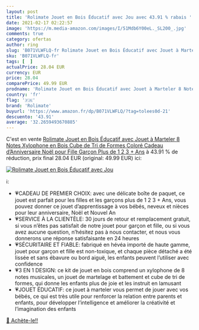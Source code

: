 ```yaml
---
layout: post
title: 'Rolimate Jouet en Bois Éducatif avec Jou avec 43.91 % rabais '
date: 2021-02-17 02:22:57
image: 'https://m.media-amazon.com/images/I/51Mdb6Y00eL._SL200_.jpg'
comments: true
category: ofertas
author: ring
slug: 'B071VLWFLQ-fr Rolimate Jouet en Bois Éducatif avec Jouet à Marteler 8...'
sku: 'B071VLWFLQ-fr'
tags: [  ]
actualPrice: 28.04 EUR
currency: EUR
price: 28.04
comparePrice: 49.99 EUR
prodname: 'Rolimate Jouet en Bois Éducatif avec Jouet à Marteler 8 Notes Xylophone en Bois Cube de Tri de Formes Coloré Cadeau d’Anniversaire Noël pour Fille Garçon Plus de 1 2 3 + Ans'
country: 'fr'
flag: '🇫🇷'
brand: 'Rolimate'
buyurl: 'https://www.amazon.fr/dp/B071VLWFLQ/?tag=tolees0d-21'
descuento: '43.91'
average: '32.2659493670885'
---
```


C'est en vente [Rolimate Jouet en Bois Éducatif avec Jouet à Marteler 8 Notes Xylophone en Bois Cube de Tri de Formes Coloré Cadeau d’Anniversaire Noël pour Fille Garçon Plus de 1 2 3 + Ans](https://www.amazon.fr/dp/B071VLWFLQ/?tag=tolees0d-21)  à  43.91 % de réduction, prix final  28.04 EUR (original: 49.99 EUR) ici:

[![Rolimate Jouet en Bois Éducatif avec Jou](https://m.media-amazon.com/images/I/51Mdb6Y00eL._SL200_.jpg)](https://www.amazon.fr/dp/B071VLWFLQ/?tag=tolees0d-21)

ℹ️:

- 💗CADEAU DE PREMIER CHOIX: avec une délicate boîte de paquet, ce jouet est parfait pour les filles et les garçons plus de 1 2 3 + Ans, vous pouvez donner ce jouet d’apprentissage à vos bébés, neveux et nièces pour leur anniversaire, Noël et Nouvel An
- 💗SERVICE À LA CLIENTÈLE: 30 jours de retour et remplacement gratuit, si vous n’êtes pas satisfait de notre jouet pour garçon et fille, ou si vous avez aucune question, n’hésitez pas à nous contacter, et nous vous donnerons une réponse satisfaisante en 24 heures
- 💗SÉCURITAIRE ET FIABLE: fabriqué en hévéa importé de haute gamme, jouet pour garçon et fille est non-toxique, et chaque pièce détaché a été lissée et sans ébavure ou bord aiguë, les enfants peuvent l’utiliser avec confidence
- 💗3 EN 1 DESIGN: ce kit de jouet en bois comprend un xylophone de 8 notes musicales, un jouet de martelage et battement et cube de tri de formes, qui donne les enfants plus de joie et les instruit en lamusant
- 💗JOUET ÉDUCATIF: ce jouet à marteler vous permet de jouer avec vos bébés, ce qui est très utile pour renforcer la relation entre parents et enfants, pour développer l’intelligence et améliorer la créativité et l’imagination des enfants

[🛒 Achète-le!!](https://www.amazon.fr/dp/B071VLWFLQ/?tag=tolees0d-21)
